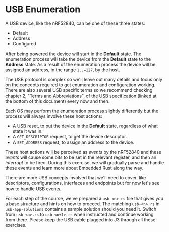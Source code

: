 # USB Enumeration

A USB device, like the nRF52840, can be one of these three states:

* Default
* Address
* Configured

After being powered the device will start in the __Default__ state. The enumeration process will take the device from the __Default__ state to the __Address__ state. As a result of the enumeration process the device will be assigned an address, in the range `1..=127`, by the host.

The USB protocol is complex so we'll leave out many details and focus only on the concepts required to get enumeration and configuration working. There are also several USB specific terms so we recommend checking chapter 2, "Terms and Abbreviations", of the USB specification (linked at the bottom of this document) every now and then.

Each OS may perform the enumeration process slightly differently but the process will always involve these host actions:

* A USB reset, to put the device in the __Default__ state, regardless of what state it was in.
* A `GET_DESCRIPTOR` request, to get the device descriptor.
* A `SET_ADDRESS` request, to assign an address to the device.

These host actions will be perceived as *events* by the nRF52840 and these *events* will cause some bits to be set in the relevant register, and then an *interrupt* to be fired. During this exercise, we will gradually parse and handle these events and learn more about Embedded Rust along the way.

There are more USB concepts involved that we'll need to cover, like descriptors, configurations, interfaces and endpoints but for now let's see how to handle USB events.

For each step of the course, we've prepared a `usb-<n>.rs` file that gives you a base structure and hints on how to proceed. The matching `usb-<n>.rs` in `usb-app-solutions` contains a sample solution should you need it. Switch from `usb-<n>.rs` to `usb-<n+1>.rs` when instructed and continue working from there. Please keep the USB cable plugged into J3 through all these exercises.
